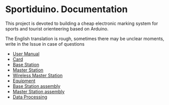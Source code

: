 # Sportiduino. Documentation

This project is devoted to building a cheap electronic marking system for sports and tourist orienteering based on Arduino.

The English translation is rough, sometimes there may be unclear moments, write in the Issue in case of questions

* [User Manual](/Doc/en/UserManual.md)
* [Card](/Doc/en/Card.md)
* [Base Station](/Doc/en/BaseStation.md)
* [Master Station](/Doc/en/MasterStation.md)
* [Wireless Master Station](/Doc/en/WirelessMasterStation.md)
* [Equipment](/Doc/en/Equipment.md)
* [Base Station assembly](/Doc/en/BaseStationAssembly.md)
* [Master Station assembly](/Doc/en/MasterStationAssembly.md)
* [Data Processing](/Doc/en/DataProcessing.md)
